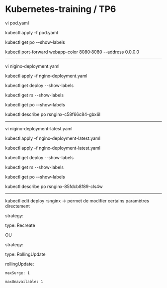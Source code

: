 # Kubernetes-training / TP6

vi pod.yaml

kubectl apply -f pod.yaml

kubectl get po --show-labels

kubectl port-forward webapp-color 8080:8080 --address 0.0.0.0
****************************************

vi niginx-deployment.yaml

kubectl apply -f nginx-deployment.yaml 

kubectl get deploy --show-labels

kubectl get rs --show-labels

kubectl get po --show-labels

kubectl describe po rsnginx-c58f66c84-gbx6l
****************************************
vi niginx-deployment-latest.yaml

kubectl apply -f nginx-deployment-latest.yaml 

kubectl apply -f nginx-deployment-latest.yaml

kubectl get deploy --show-labels

kubectl get rs --show-labels

kubectl get po --show-labels

kubectl describe po rsnginx-85fdcb8f89-cls4w
****************************************

kubectl edit deploy rsnginx		-> permet de modifier certains paramètres directement

strategy:

  type: Recreate

OU

strategy:

  type: RollingUpdate
  
  rollingUpdate:
  
    maxSurge: 1
    
    maxUnavailable: 1
